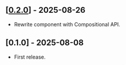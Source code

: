 ## [[0.2.0](https://github.com/yoshoku/node-red-dashboard-2-ui-seven-segment-display/compare/v0.1.0...v0.2.0)] - 2025-08-26

- Rewrite component with Compositional API.

## [0.1.0] - 2025-08-08

- First release.
